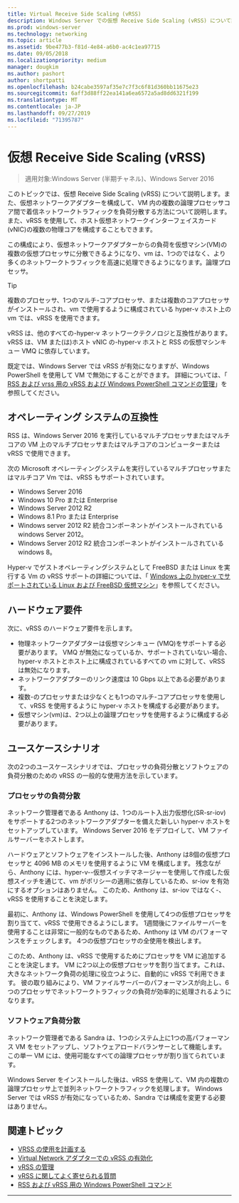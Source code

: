 ```yaml
---
title: Virtual Receive Side Scaling (vRSS)
description: Windows Server での仮想 Receive Side Scaling (vRSS) について説明します。また、仮想ネットワークアダプターを構成して、VM 内の複数の論理プロセッサコア間で着信ネットワークトラフィックを負荷分散する方法についても説明します。 また、ホスト仮想ネットワークインターフェイスカード (vNIC) の複数の物理コアを構成することもできます。
ms.prod: windows-server
ms.technology: networking
ms.topic: article
ms.assetid: 9be477b3-f81d-4e84-a6b0-ac4c1ea97715
ms.date: 09/05/2018
ms.localizationpriority: medium
manager: dougkim
ms.author: pashort
author: shortpatti
ms.openlocfilehash: b24cabe3597af35e7c7f3c6f81d360bb11675e23
ms.sourcegitcommit: 6aff3d88ff22ea141a6ea6572a5ad8dd6321f199
ms.translationtype: MT
ms.contentlocale: ja-JP
ms.lasthandoff: 09/27/2019
ms.locfileid: "71395787"
---
```

# <a name="virtual-receive-side-scaling-vrss"></a>仮想 Receive Side Scaling \(vRSS\)

>適用対象:Windows Server (半期チャネル)、Windows Server 2016

このトピックでは、仮想 Receive Side Scaling (vRSS) について説明します。また、仮想ネットワークアダプターを構成して、VM 内の複数の論理プロセッサコア間で着信ネットワークトラフィックを負荷分散する方法について説明します。 また、vRSS を使用して、ホスト仮想ネットワークインターフェイスカード\(vNIC\)の複数の物理コアを構成することもできます。

この構成により、仮想ネットワークアダプターからの負荷を仮想マシン\(VM\)の複数の仮想プロセッサに分散できるようになり、vm は、1つのではなく、より多くのネットワークトラフィックを高速に処理できるようになります。論理プロセッサ。

>[!TIP]
>複数のプロセッサ、1つのマルチ\-コアプロセッサ、または複数のコアプロセッサがインストールされ、vm で使用するように構成されている hyper-v ホスト上の vm では、vRSS を使用できます。

vRSS は、他のすべての\-hyper-v ネットワークテクノロジと互換性があります。 vRSS は、VM また\(は\)ホスト vNIC の\-hyper-v ホストと RSS の仮想マシンキュー VMQ に依存しています。

既定では、Windows Server では vRSS が有効になりますが、Windows PowerShell を使用して VM で無効にすることができます。 詳細については、「 [RSS および vrss 用の vRSS および Windows PowerShell コマンドの](vrss-wps.md)[管理](vrss-manage.md)」を参照してください。



## <a name="operating-system-compatibility"></a>オペレーティング システムの互換性

RSS は、Windows Server 2016 を実行しているマルチプロセッサまたはマルチコアの VM 上のマルチプロセッサまたはマルチコアのコンピューターまたは vRSS で使用できます。

次の Microsoft オペレーティングシステムを実行しているマルチプロセッサまたはマルチコア Vm では、vRSS もサポートされています。

- Windows Server 2016
- Windows 10 Pro または Enterprise
- Windows Server 2012 R2
- Windows 8.1 Pro または Enterprise
- Windows server 2012 R2 統合コンポーネントがインストールされている windows Server 2012。
- Windows Server 2012 R2 統合コンポーネントがインストールされている windows 8。

Hyper-v でゲストオペレーティングシステムとして FreeBSD または Linux を実行する Vm の vRSS サポートの詳細については、「 [Windows 上の hyper-v でサポートされている Linux および FreeBSD 仮想マシン](https://docs.microsoft.com/windows-server/virtualization/hyper-v/Supported-Linux-and-FreeBSD-virtual-machines-for-Hyper-V-on-Windows)」を参照してください。
  
## <a name="hardware-requirements"></a>ハードウェア要件

次に、vRSS のハードウェア要件を示します。
 
- 物理ネットワークアダプターは仮想マシンキュー \(VMQ\)をサポートする必要があります。 VMQ が無効になっているか、サポートされていない\-場合、hyper-v ホストとホスト上に構成されているすべての vm に対して、vRSS は無効になります。
- ネットワークアダプターのリンク速度は 10 Gbps 以上である必要があります。
- 複数\-のプロセッサまたは少なくとも1つのマルチ\-コアプロセッサを使用して、vRSS を使用するように hyper-v ホストを構成する必要があります。
- 仮想マシン\(vm\)は、2つ以上の論理プロセッサを使用するように構成する必要があります。


## <a name="use-case-scenarios"></a>ユースケースシナリオ

次の2つのユースケースシナリオでは、プロセッサの負荷分散とソフトウェアの負荷分散のための vRSS の一般的な使用方法を示しています。

### <a name="processor-load-balancing"></a>プロセッサの負荷分散
  
ネットワーク管理者である Anthony は、1つのルート入出力仮想化\(SR\-sr-iov\)をサポートする2つのネットワークアダプターを備えた新しい hyper-v ホストをセットアップしています。 Windows Server 2016 をデプロイして、VM ファイルサーバーをホストします。

ハードウェアとソフトウェアをインストールした後、Anthony は8個の仮想プロセッサと 4096 MB のメモリを使用するように VM を構成します。 残念ながら、Anthony には、hyper-v\-\-仮想スイッチマネージャーを使用して作成した仮想スイッチを通じて、vm がポリシーの適用に依存しているため、sr-iov を有効にするオプションはありません。 このため、Anthony は、sr-iov ではなく\-、vRSS を使用することを決定します。

最初に、Anthony は、Windows PowerShell を使用して4つの仮想プロセッサを割り当てて、vRSS で使用できるようにします。 1週間後にファイルサーバーを使用することは非常に一般的なものであるため、Anthony は VM のパフォーマンスをチェックします。  4つの仮想プロセッサの全使用を検出します。

このため、Anthony は、vRSS で使用するためにプロセッサを VM に追加することを決定します。  VM に2つ以上の仮想プロセッサを割り当てます。これは、大きなネットワーク負荷の処理に役立つように、自動的に vRSS で利用できます。 彼の取り組みにより、VM ファイルサーバーのパフォーマンスが向上し、6つのプロセッサでネットワークトラフィックの負荷が効率的に処理されるようになります。


### <a name="software-load-balancing"></a>ソフトウェア負荷分散

ネットワーク管理者である Sandra は、1つのシステム上に1つの高パフォーマンス VM をセットアップし、ソフトウェアロードバランサーとして機能します。 この単一 VM には、使用可能なすべての論理プロセッサが割り当てられています。

Windows Server をインストールした後は、vRSS を使用して、VM 内の複数の論理プロセッサ上で並列ネットワークトラフィックを処理します。 Windows Server では vRSS が有効になっているため、Sandra では構成を変更する必要はありません。


## <a name="related-topics"></a>関連トピック

- [VRSS の使用を計画する](vrss-plan.md)
- [Virtual Network アダプターでの vRSS の有効化](vrss-enable.md)
- [vRSS の管理](vrss-manage.md)
- [vRSS に関してよく寄せられる質問](vrss-faq.md)
- [RSS および vRSS 用の Windows PowerShell コマンド](vrss-wps.md)

---
